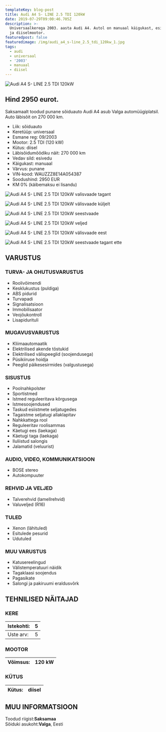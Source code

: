 ```yaml
---
templateKey: blog-post
title: Audi A4 S- LINE 2.5 TDI 120kW
date: 2019-07-29T09:00:46.705Z
description: >-
  Universaalkerega 2003. aasta Audi A4. Autol on manuaal käigukast, esisillavedu
  ja diiselmootor.
featuredpost: false
featuredimage: /img/audi_a4_s-line_2.5_tdi_120kw_1.jpg
tags:
  - audi
  - universaal
  - '2003'
  - manuaal
  - diisel
---
```

![Audi A4 S- LINE 2.5 TDI 120kW](/img/audi_a4_s-line_2.5_tdi_120kw_1.jpg "Audi A4 S- LINE 2.5 TDI 120kW")

## Hind 2950 eurot.

Saksamaalt toodud punane sõiduauto Audi A4 asub Valga automüügiplatsil. Auto läbisõit on 270 000 km.

* Liik:	sõiduauto
* Keretüüp:	universaal
* Esmane reg:	09/2003
* Mootor:	2.5 TDI (120 kW)
* Kütus:	diisel
* Läbisõidumõõdiku näit:	270 000 km
* Vedav sild:	esivedu
* Käigukast:	manuaal
* Värvus:	punane
* VIN-kood:	WAUZZZ8E14A054387
* Soodushind:	2950 EUR
* KM 0% (käibemaksu ei lisandu)

![Audi A4 S- LINE 2.5 TDI 120kW valisvaade tagant](/img/audi_a4_s-line_2.5_tdi_120kw_2.jpg "Audi A4 S- LINE 2.5 TDI 120kW välisvaade tagant")



![Audi A4 S- LINE 2.5 TDI 120kW välisvaade küljelt](/img/audi_a4_s-line_2.5_tdi_120kw_3.jpg "Audi A4 S- LINE 2.5 TDI 120kW välisvaade küljelt")

![Audi A4 S- LINE 2.5 TDI 120kW seestvaade](/img/audi_a4_s-line_2.5_tdi_120kw_5.jpg "Audi A4 S- LINE 2.5 TDI 120kW seestvaade")



![Audi A4 S- LINE 2.5 TDI 120kW veljed](/img/audi_a4_s-line_2.5_tdi_120kw_7.jpg "Audi A4 S- LINE 2.5 TDI 120kW veljed")



![Audi A4 S- LINE 2.5 TDI 120kW välisvaade eest](/img/audi_a4_s-line_2.5_tdi_120kw_4.jpg "Audi A4 S- LINE 2.5 TDI 120kW välisvaade eest")



![Audi A4 S- LINE 2.5 TDI 120kW seestvaade tagant ette](/img/audi_a4_s-line_2.5_tdi_120kw_6.jpg "Audi A4 S- LINE 2.5 TDI 120kW seestvaade tagant ette")

<!--StartFragment-->

## VARUSTUS

### TURVA- JA OHUTUSVARUSTUS

* Roolivõimendi
* Kesklukustus (puldiga)
* ABS pidurid
* Turvapadi
* Signalisatsioon
* Immobilisaator
* Veojõukontroll
* Lisapidurituli

### MUGAVUSVARUSTUS

* Kliimaautomaatik
* Elektrilised akende tõstukid
* Elektrilised välispeeglid (soojendusega)
* Püsikiiruse hoidja
* Peeglid päikesesirmides (valgustusega)

### SISUSTUS

* Poolnahkpolster
* Sportistmed
* Istmed reguleeritava kõrgusega
* Istmesoojendused
* Taskud esiistmete seljatugedes
* Tagaistme seljatugi allaklapitav
* Nahkkattega rool
* Reguleeritav roolisammas
* Käetugi ees (laekaga)
* Käetugi taga (laekaga)
* Iluliistud salongis
* Jalamatid (veluurist)

### AUDIO, VIDEO, KOMMUNIKATSIOON

* BOSE stereo
* Autokompuuter

### REHVID JA VELJED

* Talverehvid (lamellrehvid)
* Valuveljed (R16)

### TULED

* Xenon (lähituled)
* Esitulede pesurid
* Udutuled

### MUU VARUSTUS

* Katusereelingud
* Välistemperatuuri näidik
* Tagaklaasi soojendus
* Pagasikate
* Salongi ja pakiruumi eraldusvõrk

## TEHNILISED NÄITAJAD

### KERE

| Istekohti: | 5   |
| ---------- | --- |
| Uste arv:  | 5   |

### MOOTOR

| Võimsus: | 120 kW |
| -------- | ------ |

### KÜTUS

| Kütus: | diisel |
| ------ | ------ |

## MUU INFORMATSIOON

Toodud riigist:**Saksamaa**\
Sõiduki asukoht:**Valga**, Eesti

<!--EndFragment-->
